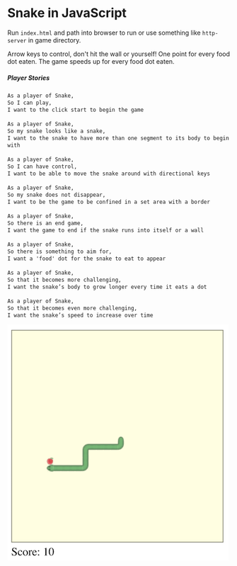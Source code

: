 # Snake in JavaScript

Run `index.html` and path into browser to run or use something like `http-server` in game directory.

Arrow keys to control, don't hit the wall or yourself! One point for every food dot eaten. The game speeds up for every food dot eaten.

##### Player Stories

```
As a player of Snake,
So I can play,
I want to the click start to begin the game

As a player of Snake,
So my snake looks like a snake,
I want to the snake to have more than one segment to its body to begin with

As a player of Snake,
So I can have control,
I want to be able to move the snake around with directional keys

As a player of Snake,
So my snake does not disappear,
I want to be the game to be confined in a set area with a border

As a player of Snake,
So there is an end game,
I want the game to end if the snake runs into itself or a wall

As a player of Snake,
So there is something to aim for,
I want a 'food' dot for the snake to eat to appear

As a player of Snake,
So that it becomes more challenging,
I want the snake’s body to grow longer every time it eats a dot

As a player of Snake,
So that it becomes even more challenging,
I want the snake’s speed to increase over time
```

![Image description](./img/screen_shot.png)
